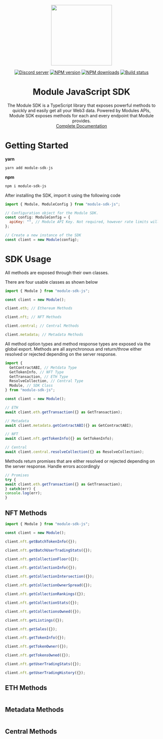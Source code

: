 <div>
  <p align="center">
    <a href="https://discordx.js.org" target="_blank" rel="nofollow">
      <img src="https://files.readme.io/98678b9-PFP.png" width="200" />
    </a>
  </p>
  <div align="center" class="badge-container">
    <a href="https://discordx.js.org/discord"
      ><img
        src="https://img.shields.io/discord/948346835423068250?color=5865F2&logo=discord&logoColor=white"
        alt="Discord server"
    /></a>
    <a href="https://www.npmjs.com/package/module-js-sdk"
      ><img
        src="https://img.shields.io/npm/v/discordx.svg?maxAge=3600"
        alt="NPM version"
    /></a>
    <a href="https://www.npmjs.com/package/discordx"
      ><img
        src="https://img.shields.io/npm/dt/discordx.svg?maxAge=3600"
        alt="NPM downloads"
    /></a>
    <a href="https://github.com/discordx-ts/discordx/actions"
      ><img
        src="https://github.com/discordx-ts/discordx/workflows/Build/badge.svg"
        alt="Build status"
    /></a>
  </div>
  <h1 align="center">
    <b>Module JavaScript SDK</b>
  </h1>
  <p align="center">
The Module SDK is a TypeScript library that exposes powerful methods to quickly and easily get all your Web3 data. Powered by Modules APIs, Module SDK exposes methods for each and every endpoint that Module provides. 
  <br/>
    <a href="https://module.readme.io/reference/about"> Complete Documentation<a/>
  </p>
</div>

# Getting Started
**yarn**
```zsh
yarn add module-sdk-js
```
**npm** 
```zsh
npm i module-sdk-js
```
After installing the SDK, import it using the following code
```js
import { Module, ModuleConfig } from "module-sdk-js";

// Configuration object for the Module SDK. 
const config: ModuleConfig = {
  apiKey: "", // Module API Key. Not required, however rate limits will apply.
};

// Create a new instance of the SDK
const client = new Module(config);
```

# SDK Usage

All methods are exposed through their own classes. 

There are four usable classes as shown below
```js
import { Module } from "module-sdk-js";

const client = new Module();

client.eth; // Ethereum Methods

client.nft; // NFT Methods

client.central; // Central Methods

client.metadata; // Metadata Methods

```
All method option types and method response types are exposed via the global export.
Methods are all asynchronous and return/throw either resolved or rejected depending on the server response. 
```js
import {
  GetContractABI, // Metdata Type
  GetTokenInfo, // NFT Type
  GetTransaction, // ETH Type
  ResolveCollection, // Central Type
  Module, // SDK Class
} from "module-sdk-js";

const client = new Module();

// ETH
await client.eth.getTransaction({} as GetTransaction);

// Metadata
await client.metadata.getContractABI({} as GetContractABI);

// NFT
await client.nft.getTokenInfo({} as GetTokenInfo);

// Central
await client.central.resolveCollection({} as ResolveCollection);
```
Methods return promises that are either resolved or rejected depending on the server response.
Handle errors accordingly
```js
// Promises
try {
await client.eth.getTransaction({} as GetTransaction);
} catch(err) {
console.log(err);
}
```

## NFT Methods
```js
import { Module } from "module-sdk-js";

const client = new Module();

client.nft.getBatchTokenInfo({});

client.nft.getBatchUserTradingStats({});

client.nft.getCollectionFloor({});

client.nft.getCollectionInfo({});

client.nft.getCollectionIntersection({});

client.nft.getCollectionOwnerSpread({});

client.nft.getCollectionRankings({});

client.nft.getCollectionStats({});

client.nft.getCollectionsOwned({});

client.nft.getListings({});

client.nft.getSales({});

client.nft.getTokenInfo({});

client.nft.getTokenOwner({});

client.nft.getTokensOwned({});

client.nft.getUserTradingStats({});

client.nft.getUserTradingHistory({});
```

## ETH Methods
```js
```

## Metadata Methods
```js
```

## Central Methods
```js
```
